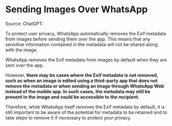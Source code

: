 # Sending Images Over WhatsApp

Source: ChatGPT:

To protect user privacy, WhatsApp automatically removes the Exif metadata from images before sending them over the app. This means that any sensitive information contained in the metadata will not be shared along with the image.

WhatsApp removes the Exif metadata from images by default when they are sent over the app.

However, **there may be cases where the Exif metadata is not removed, such as when an image is edited using a third-party app that does not remove the metadata or when sending an image through WhatsApp Web instead of the mobile app. In such cases, the metadata may still be present in the image and could be accessible to the recipient**.

Therefore, while WhatsApp itself removes the Exif metadata by default, it is still important to be aware of the potential for metadata to be retained and to take steps to remove it if necessary to protect your privacy.

